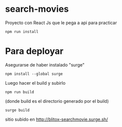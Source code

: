 # search-movies
Proyecto con React Js que le pega a api para practicar

```
npm run install
```

# Para deployar

Asegurarse de haber instalado "surge"

```
npm install --global surge
```

Luego hacer el build y subirlo

```
npm run build
```
(donde build es el directorio generado por el build)
```
surge build
```

sitio subido en http://blitox-searchmovie.surge.sh/